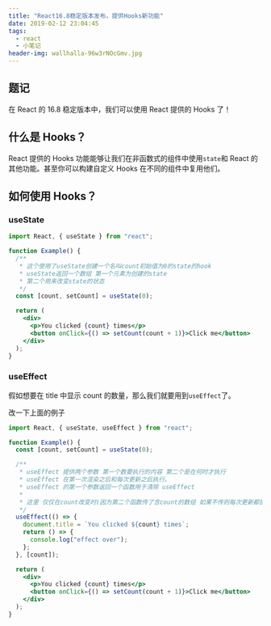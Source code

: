 ```yaml
---
title: "React16.8稳定版本发布，提供Hooks新功能"
date: 2019-02-12 23:04:45
tags:
  - react
  - 小笔记
header-img: wallhalla-96w3rNOcGmv.jpg
---
```


## 题记

在 React 的 16.8 稳定版本中，我们可以使用 React 提供的 Hooks 了！

## 什么是 Hooks？

React 提供的 Hooks 功能能够让我们在非函数式的组件中使用`state`和 React 的其他功能。甚至你可以构建自定义 Hooks 在不同的组件中复用他们。

## 如何使用 Hooks？

### useState

```jsx
import React, { useState } from "react";

function Example() {
  /**
   * 这个使用了useState创建一个名叫count初始值为0的state的hook
   * useState返回一个数组 第一个元素为创建的state
   * 第二个用来改变state的状态
   */
  const [count, setCount] = useState(0);

  return (
    <div>
      <p>You clicked {count} times</p>
      <button onClick={() => setCount(count + 1)}>Click me</button>
    </div>
  );
}
```

### useEffect

假如想要在 title 中显示 count 的数量，那么我们就要用到`useEffect`了。

改一下上面的例子

```jsx
import React, { useState, useEffect } from "react";

function Example() {
  const [count, setCount] = useState(0);

  /**
   * useEffect 提供两个参数 第一个数要执行的内容 第二个是在何时才执行
   * useEffect 在第一次渲染之后和每次更新之后执行。
   * useEffect 的第一个参数返回一个函数用于清除 useEffect
   *
   * 这里 仅仅在count改变时(因为第二个函数传了含count的数组 如果不传则每次更新都执行)改变title的内容 然后在控制台输出 effect over
   */
  useEffect(() => {
    document.title = `You clicked ${count} times`;
    return () => {
      console.log("effect over");
    };
  }, [count]);

  return (
    <div>
      <p>You clicked {count} times</p>
      <button onClick={() => setCount(count + 1)}>Click me</button>
    </div>
  );
}
```
